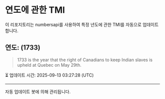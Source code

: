 
# 연도에 관한 TMI

이 리포지토리는 numbersapi를 사용하여 특정 년도에 관한 TMI를 자동으로 업데이트합니다.

## 연도: (1733)
> 1733 is the year that the right of Canadians to keep Indian slaves is upheld at Quebec on May 29th.

⏳ 업데이트 시간: 2025-09-13 03:27:28 (UTC)

---
자동 업데이트 봇에 의해 관리됩니다.
